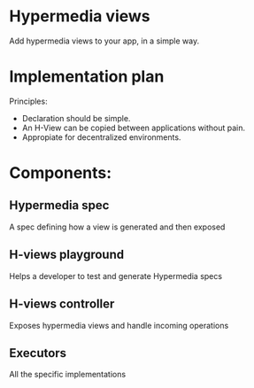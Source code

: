 # Hypermedia views

Add hypermedia views to your app, in a simple way.

# Implementation plan

Principles: 

* Declaration should be simple.
* An H-View can be copied between applications without pain.
* Appropiate for decentralized environments.

# Components:

## Hypermedia spec

A spec defining how a view is generated and then exposed

## H-views playground

Helps a developer to test and generate Hypermedia specs

## H-views controller

Exposes hypermedia views and handle incoming operations

## Executors

All the specific implementations
